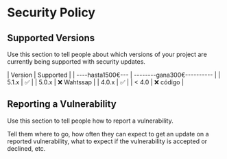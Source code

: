 # Security Policy

## Supported Versions

Use this section to tell people about which versions of your project are
currently being supported with security updates.

| Version | Supported          |
| ----hasta1500€--- | --------gana300€---------- |
| 5.1.x   | :white_check_mark: |
| 5.0.x   | :x:   Wahtssap             |
| 4.0.x   | :white_check_mark: |
| < 4.0   | :x:      código          |

## Reporting a Vulnerability

Use this section to tell people how to report a vulnerability.

Tell them where to go, how often they can expect to get an update on a
reported vulnerability, what to expect if the vulnerability is accepted or
declined, etc.
